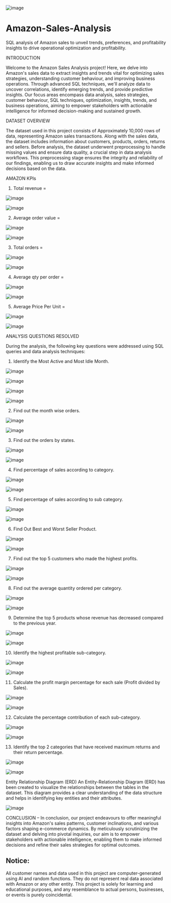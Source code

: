 ![image](https://github.com/Skokulwar12/Amazon-Sales-Analysis/assets/163553184/498a3714-7155-4347-bfb1-290a69c35bf9)





# Amazon-Sales-Analysis

SQL analysis of Amazon sales to unveil trends, preferences, and profitability insights to drive operational optimization and profitability.
 
INTRODUCTION

Welcome to the Amazon Sales Analysis project! Here, we delve into Amazon's sales data to extract 
insights and trends vital for optimizing sales strategies, understanding customer behaviour, and 
improving business operations. Through advanced SQL techniques, we'll analyze data to uncover 
correlations, identify emerging trends, and provide predictive insights. Our focus areas encompass 
data analysis, sales strategies, customer behaviour, SQL techniques, optimization, insights, trends, 
and business operations, aiming to empower stakeholders with actionable intelligence for informed 
decision-making and sustained growth.


DATASET OVERVIEW

The dataset used in this project consists of Approximately 10,000 rows of data, representing Amazon 
sales transactions. Along with the sales data, the dataset includes information about customers, 
products, orders, returns and sellers. Before analysis, the dataset underwent preprocessing to handle 
missing values and ensure data quality, a crucial step in data analysis workflows. This preprocessing 
stage ensures the integrity and reliability of our findings, enabling us to draw accurate insights and 
make informed decisions based on the data.

AMAZON KPIs

1. Total revenue =

   
![image](https://github.com/Skokulwar12/Amazon-Sales-Analysis/assets/163553184/12022664-409f-44b3-ac25-34fa747ebd48)


![image](https://github.com/Skokulwar12/Amazon-Sales-Analysis/assets/163553184/8760d06d-28f8-4623-ba57-260c7a99351e)


2. Average order value =


![image](https://github.com/Skokulwar12/Amazon-Sales-Analysis/assets/163553184/ca99bd0a-2c55-4bae-a28b-135cfce0b825)


![image](https://github.com/Skokulwar12/Amazon-Sales-Analysis/assets/163553184/5f6e3e81-088f-4409-b376-2caf85624446)



3. Total orders =
   

![image](https://github.com/Skokulwar12/Amazon-Sales-Analysis/assets/163553184/27636819-7bae-4f90-a804-0124240c13a5)


![image](https://github.com/Skokulwar12/Amazon-Sales-Analysis/assets/163553184/39c9280c-1c92-42c4-8e40-901236af8a50)



4. Average qty per order =


![image](https://github.com/Skokulwar12/Amazon-Sales-Analysis/assets/163553184/1491a64f-4af6-430a-827b-49f3aeba60ed)


![image](https://github.com/Skokulwar12/Amazon-Sales-Analysis/assets/163553184/ade74ea5-b06b-40bd-aac2-2481ba29daf8)


5. Average Price Per Unit =


![image](https://github.com/Skokulwar12/Amazon-Sales-Analysis/assets/163553184/486045cd-c419-4070-8ed3-23ca469098e9)


![image](https://github.com/Skokulwar12/Amazon-Sales-Analysis/assets/163553184/677fcf13-1549-46fd-a7bf-4008f087e5db)



ANALYSIS QUESTIONS RESOLVED 

During the analysis, the following key questions were addressed using SQL queries and data analysis techniques: 

1. Identify the Most Active and Most Idle Month.

![image](https://github.com/Skokulwar12/Amazon-Sales-Analysis/assets/163553184/253f5a01-fbd5-40e8-a12b-01c38f2a2036)


![image](https://github.com/Skokulwar12/Amazon-Sales-Analysis/assets/163553184/1095f830-dae8-4e5e-895e-e513d00ac712)


![image](https://github.com/Skokulwar12/Amazon-Sales-Analysis/assets/163553184/9f474d3a-e611-4066-9f64-7f73b163b1d3)


![image](https://github.com/Skokulwar12/Amazon-Sales-Analysis/assets/163553184/c8e0f3c7-248f-40bf-b5a0-8dfcb615e8f8)



2. Find out the month wise orders.


![image](https://github.com/Skokulwar12/Amazon-Sales-Analysis/assets/163553184/02cee330-d5f9-496a-8733-3d5faafa3415)


![image](https://github.com/Skokulwar12/Amazon-Sales-Analysis/assets/163553184/b2c74f5d-c8cc-47b8-ab19-cb85329a2f73)

3. Find out the orders by states.


![image](https://github.com/Skokulwar12/Amazon-Sales-Analysis/assets/163553184/3179d000-273f-4570-8bf7-010ae27a434f)


![image](https://github.com/Skokulwar12/Amazon-Sales-Analysis/assets/163553184/2c221043-4954-437c-9d2d-dccbb1838df7)


4. Find percentage of sales according to category.


![image](https://github.com/Skokulwar12/Amazon-Sales-Analysis/assets/163553184/6ff408d2-1179-4c66-91b9-164c8c0e060b)


![image](https://github.com/Skokulwar12/Amazon-Sales-Analysis/assets/163553184/efdad540-fba1-484b-8433-2191aa88a9bd)

5. Find percentage of sales according to sub category.


![image](https://github.com/Skokulwar12/Amazon-Sales-Analysis/assets/163553184/c9bc5267-6b39-40d4-84f4-46ffa7822d67)


![image](https://github.com/Skokulwar12/Amazon-Sales-Analysis/assets/163553184/8c694e6b-df06-4626-b0d5-f02d8f2beeda)


6. Find Out Best and Worst Seller Product.


![image](https://github.com/Skokulwar12/Amazon-Sales-Analysis/assets/163553184/e0869b98-c8e3-4655-946c-4de4bedf9655)


![image](https://github.com/Skokulwar12/Amazon-Sales-Analysis/assets/163553184/7178ac45-b29a-4ba2-9a6e-1f689fdde48f)

7. Find out the top 5 customers who made the highest profits.


![image](https://github.com/Skokulwar12/Amazon-Sales-Analysis/assets/163553184/303fda8a-e4b7-417f-9b02-5ac4e58101c3)


![image](https://github.com/Skokulwar12/Amazon-Sales-Analysis/assets/163553184/42b69473-88c3-45d1-8616-7ff5934ec3f8)

8. Find out the average quantity ordered per category.


![image](https://github.com/Skokulwar12/Amazon-Sales-Analysis/assets/163553184/93e42749-d749-4e5a-9b98-8869f0f2655d)


![image](https://github.com/Skokulwar12/Amazon-Sales-Analysis/assets/163553184/d9870476-d46b-4e3d-aaa8-96f97d297fb5)

9. Determine the top 5 products whose revenue has decreased compared to the previous year.


![image](https://github.com/Skokulwar12/Amazon-Sales-Analysis/assets/163553184/3a2bbc76-4f07-4d79-8bae-40950db1921e)


![image](https://github.com/Skokulwar12/Amazon-Sales-Analysis/assets/163553184/9dde8515-d23a-48e3-b0a4-feb1ca1f5884)

10. Identify the highest profitable sub-category.


![image](https://github.com/Skokulwar12/Amazon-Sales-Analysis/assets/163553184/14b60d82-f982-4dbe-b86b-acc0926a43f6)


![image](https://github.com/Skokulwar12/Amazon-Sales-Analysis/assets/163553184/8fde3e5e-deb7-480d-a699-2e0dd3d86a0a)

11. Calculate the profit margin percentage for each sale (Profit divided by Sales).


![image](https://github.com/Skokulwar12/Amazon-Sales-Analysis/assets/163553184/0739ab9a-ce58-4479-8ace-606b53102a61)


![image](https://github.com/Skokulwar12/Amazon-Sales-Analysis/assets/163553184/3c31a578-640c-4db7-9f1a-3345bcf58eb1)

12. Calculate the percentage contribution of each sub-category.


![image](https://github.com/Skokulwar12/Amazon-Sales-Analysis/assets/163553184/ddf57650-43c4-487f-966f-16be1551d269)


![image](https://github.com/Skokulwar12/Amazon-Sales-Analysis/assets/163553184/3cb7d9cd-f605-4b06-98c8-f4dd3658d0df)


13. Identify the top 2 categories that have received maximum returns and their return percentage.


![image](https://github.com/Skokulwar12/Amazon-Sales-Analysis/assets/163553184/a572a325-ee10-4a4a-a080-c34424b2120f)


![image](https://github.com/Skokulwar12/Amazon-Sales-Analysis/assets/163553184/0c3dde76-91df-4ec9-a0f8-cb7ea2153fdf)


Entity Relationship Diagram (ERD)
An Entity-Relationship Diagram (ERD) has been created to visualize the relationships between the tables in the dataset. This diagram provides a clear understanding of the data structure and helps in identifying key entities and their attributes.

![image](https://github.com/Skokulwar12/Amazon-Sales-Analysis/assets/163553184/52cfb7ef-be20-4904-80cf-ce144a314eb4)

CONCLUSION –
In conclusion, our project endeavours to offer meaningful insights into Amazon's sales patterns, customer inclinations, and various factors shaping e-commerce dynamics. By meticulously scrutinizing the dataset and delving into pivotal inquiries, our aim is to empower stakeholders with actionable intelligence, enabling them to make informed decisions and refine their sales strategies for optimal outcomes.


## Notice:

All customer names and data used in this project are computer-generated using AI and random functions. They do not represent real data associated with Amazon or any other entity. This project is solely for learning and educational purposes, and any resemblance to actual persons, businesses, or events is purely coincidental.
